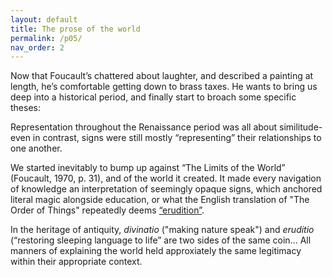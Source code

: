 ```yaml
---
layout: default
title: The prose of the world
permalink: /p05/
nav_order: 2
---
```


Now that Foucault’s chattered about laughter, and described a painting at length, he’s comfortable getting down to brass taxes. He wants to bring us deep into a historical period, and finally start to broach some specific theses:

Representation throughout the Renaissance period was all about similitude- even in contrast, signs were still mostly “representing” their relationships to one another.

We started inevitably to bump up against “The Limits of the World” (Foucault, 1970, p. 31), and of the world it created. It made every navigation of knowledge an interpretation of seemingly opaque signs, which anchored literal magic alongside education, or what the English translation of "The Order of Things" repeatedly deems [“erudition”](https://en.wikipedia.org/wiki/Erudition).

In the heritage of antiquity, *divinatio* ("making nature speak") and *eruditio* (“restoring sleeping language to life” are two sides of the same coin... All manners of explaining the world held approxiately the same legitimacy within their appropriate context. 

